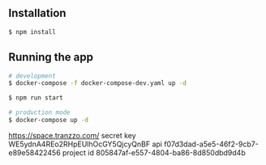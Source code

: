 ## Installation

```bash
$ npm install
```

## Running the app

```bash
# development
$ docker-compose -f docker-compose-dev.yaml up -d

$ npm run start

# production mode
$ docker-compose up -d
```


https://space.tranzzo.com/
secret key
WE5ydnA4REo2RHpEUlhOcGY5QjcyQnBF
api
f07d3dad-a5e5-46f2-9cb7-e89e58422456
project id
805847af-e557-4804-ba86-8d850dbd9d4b
